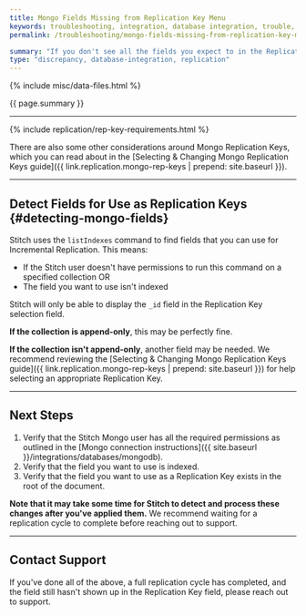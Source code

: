 ```yaml
---
title: Mongo Fields Missing from Replication Key Menu
keywords: troubleshooting, integration, database integration, trouble, issue, help, mongo, mongodb, replication key, rep key
permalink: /troubleshooting/mongo-fields-missing-from-replication-key-menu

summary: "If you don't see all the fields you expect to in the Replication Key field for you Mongo integration, the root cause may be insufficient permissions or a lack of field indexing."
type: "discrepancy, database-integration, replication"
---
```

{% include misc/data-files.html %}

{{ page.summary }}

---

{% include replication/rep-key-requirements.html %}

There are also some other considerations around Mongo Replication Keys, which you can read about in the [Selecting & Changing Mongo Replication Keys guide]({{ link.replication.mongo-rep-keys | prepend: site.baseurl }}).

---

## Detect Fields for Use as Replication Keys {#detecting-mongo-fields}

Stitch uses the `listIndexes` command to find fields that you can use for Incremental Replication. This means:

- If the Stitch user doesn't have permissions to run this command on a specified collection OR
- The field you want to use isn't indexed

Stitch will only be able to display the `_id` field in the Replication Key selection field.

**If the collection is append-only**, this may be perfectly fine.

**If the collection isn't append-only**, another field may be needed. We recommend reviewing the [Selecting & Changing Mongo Replication Keys guide]({{ link.replication.mongo-rep-keys | prepend: site.baseurl }}) for help selecting an appropriate Replication Key.

---

## Next Steps

1. Verify that the Stitch Mongo user has all the required permissions as outlined in the [Mongo connection instructions]({{ site.baseurl }}/integrations/databases/mongodb).
2. Verify that the field you want to use is indexed.
3. Verify that the field you want to use as a Replication Key exists in the root of the document.

**Note that it may take some time for Stitch to detect and process these changes after you've applied them.** We recommend waiting for a replication cycle to complete before reaching out to support.

---

## Contact Support

If you've done all of the above, a full replication cycle has completed, and the field still hasn't shown up in the Replication Key field, please reach out to support.